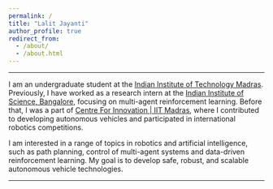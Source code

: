 ```yaml
---
permalink: /
title: "Lalit Jayanti"
author_profile: true
redirect_from: 
  - /about/
  - /about.html
---
```


---

I am an undergraduate student at the [Indian Institute of Technology Madras](https://www.iitm.ac.in/). Previously, I have worked as a research intern at the [Indian Institute of Science, Bangalore](https://iisc.ac.in/), focusing on multi-agent reinforcement learning. Before that, I was a part of [Centre For Innovation \| IIT Madras](https://cfi.iitm.ac.in/), where I contributed to developing autonomous vehicles and participated in international robotics competitions.

I am interested in a range of topics in robotics and artificial intelligence, such as path planning, control of multi-agent systems and data-driven reinforcement learning. My goal is to develop safe, robust, and scalable autonomous vehicle technologies.

---